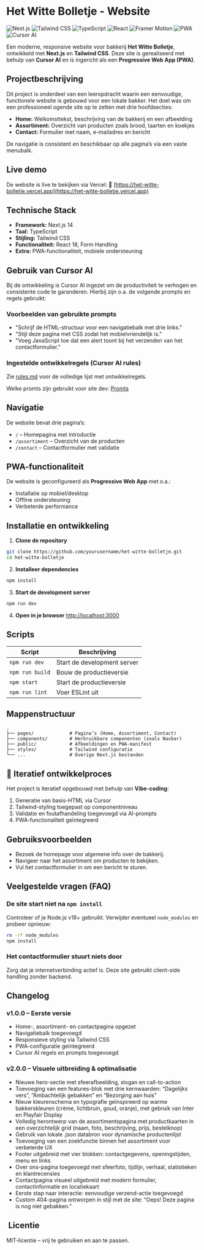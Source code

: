 # Het Witte Bolletje - Website

![Next.js](https://img.shields.io/badge/Next.js-000000?style=for-the-badge\&logo=next.js\&logoColor=white)
![Tailwind CSS](https://img.shields.io/badge/Tailwind_CSS-38B2AC?style=for-the-badge\&logo=tailwind-css\&logoColor=white)
![TypeScript](https://img.shields.io/badge/TypeScript-3178C6?style=for-the-badge\&logo=typescript\&logoColor=white)
![React](https://img.shields.io/badge/React-20232A?style=for-the-badge\&logo=react\&logoColor=61DAFB)
![Framer Motion](https://img.shields.io/badge/Framer_Motion-0055FF?style=for-the-badge&logo=framer&logoColor=white)
![PWA](https://img.shields.io/badge/PWA-5A0FC8?style=for-the-badge\&logo=pwa\&logoColor=white)
![Cursor AI](https://img.shields.io/badge/Cursor_AI-FF6D00?style=for-the-badge\&logo=firefoxbrowser\&logoColor=white)

Een moderne, responsive website voor bakkerij **Het Witte Bolletje**, ontwikkeld met **Next.js** en **Tailwind CSS**. Deze site is gerealiseerd met behulp van **Cursor AI** en is ingericht als een **Progressive Web App (PWA)**.

##  Projectbeschrijving

Dit project is onderdeel van een leeropdracht waarin een eenvoudige, functionele website is gebouwd voor een lokale bakker. Het doel was om een professioneel ogende site op te zetten met drie hoofdsecties:

* **Home:** Welkomsttekst, beschrijving van de bakkerij en een afbeelding
* **Assortiment:** Overzicht van producten zoals brood, taarten en koekjes
* **Contact:** Formulier met naam, e-mailadres en bericht

De navigatie is consistent en beschikbaar op alle pagina’s via een vaste menubalk.

##  Live demo

De website is live te bekijken via Vercel:
🔗 [https://het-witte-bolletje.vercel.app](https://het-witte-bolletje.vercel.app)

##  Technische Stack

* **Framework:** Next.js 14
* **Taal:** TypeScript
* **Stijling:** Tailwind CSS
* **Functionaliteit:** React 18, Form Handling
* **Extra:** PWA-functionaliteit, mobiele ondersteuning

##  Gebruik van Cursor AI

Bij de ontwikkeling is Cursor AI ingezet om de productiviteit te verhogen en consistente code te garanderen. Hierbij zijn o.a. de volgende prompts en regels gebruikt:

###  Voorbeelden van gebruikte prompts

* "Schrijf de HTML-structuur voor een navigatiebalk met drie links."
* "Stijl deze pagina met CSS zodat het mobielvriendelijk is."
* "Voeg JavaScript toe dat een alert toont bij het verzenden van het contactformulier."

###  Ingestelde ontwikkelregels (Cursor AI rules)

Zie [rules.md](./RULES.md) voor de volledige lijst met ontwikkelregels.

Welke promts zijn gebruikt voor site dev:  [Promts](./cursor_opzetten_van_react_next_js_struc.md) 

##  Navigatie

De website bevat drie pagina’s:

* `/` – Homepagina met introductie
* `/assortiment` – Overzicht van de producten
* `/contact` – Contactformulier met validatie

##  PWA-functionaliteit

De website is geconfigureerd als **Progressive Web App** met o.a.:

* Installatie op mobiel/desktop
* Offline ondersteuning
* Verbeterde performance

##  Installatie en ontwikkeling

1. **Clone de repository**

```bash
git clone https://github.com/yourusername/het-witte-bolletje.git
cd het-witte-bolletje
```

2. **Installeer dependencies**

```bash
npm install
```

3. **Start de development server**

```bash
npm run dev
```

4. **Open in je browser**
   [http://localhost:3000](http://localhost:3000)

##  Scripts

| Script          | Beschrijving                |
| --------------- | --------------------------- |
| `npm run dev`   | Start de development server |
| `npm run build` | Bouw de productieversie     |
| `npm start`     | Start de productieversie    |
| `npm run lint`  | Voer ESLint uit             |

##  Mappenstructuur

```
.
├── pages/             # Pagina’s (Home, Assortiment, Contact)
├── components/        # Herbruikbare componenten (zoals Navbar)
├── public/            # Afbeeldingen en PWA-manifest
├── styles/            # Tailwind configuratie
└── ...                # Overige Next.js bestanden
```

## 🧵 Iteratief ontwikkelproces

Het project is iteratief opgebouwd met behulp van **Vibe-coding**:

1. Generatie van basis-HTML via Cursor
2. Tailwind-styling toegepast op componentniveau
3. Validatie en foutafhandeling toegevoegd via AI-prompts
4. PWA-functionaliteit geïntegreerd

##  Gebruiksvoorbeelden

* Bezoek de homepage voor algemene info over de bakkerij.
* Navigeer naar het assortiment om producten te bekijken.
* Vul het contactformulier in om een bericht te sturen.

##  Veelgestelde vragen (FAQ)

### De site start niet na `npm install`

Controleer of je Node.js v18+ gebruikt. Verwijder eventueel `node_modules` en probeer opnieuw:

```bash
rm -rf node_modules
npm install
```

### Het contactformulier stuurt niets door

Zorg dat je internetverbinding actief is. Deze site gebruikt client-side handling zonder backend.

##  Changelog

### v1.0.0 – Eerste versie

* Home-, assortiment- en contactpagina opgezet
* Navigatiebalk toegevoegd
* Responsieve styling via Tailwind CSS
* PWA-configuratie geïntegreerd
* Cursor AI regels en prompts toegevoegd

### v2.0.0 – Visuele uitbreiding & optimalisatie
* Nieuwe hero-sectie met sfeerafbeelding, slogan en call-to-action
* Toevoeging van een features-blok met drie kernwaarden: “Dagelijks vers”, “Ambachtelijk gebakken” en “Bezorging aan huis”
* Nieuw kleurenschema en typografie geïnspireerd op warme bakkerskleuren (crème, lichtbruin, goud, oranje), met gebruik van Inter en Playfair Display
* Volledig herontwerp van de assortimentspagina met productkaarten in een overzichtelijk grid (naam, foto, beschrijving, prijs, bestelknop)
* Gebruik van lokale .json databron voor dynamische productenlijst
* Toevoeging van een zoekfunctie binnen het assortiment voor verbeterde UX
* Footer uitgebreid met vier blokken: contactgegevens, openingstijden, menu en links
* Over ons-pagina toegevoegd met sfeerfoto, tijdlijn, verhaal, statistieken en klantrecensies
* Contactpagina visueel uitgebreid met modern formulier, contactinformatie en locatiekaart
* Eerste stap naar interactie: eenvoudige verzend-actie toegevoegd
* Custom 404-pagina ontworpen in stijl met de site: “Oeps! Deze pagina is nog niet gebakken.”



##  Licentie

MIT-licentie – vrij te gebruiken en aan te passen.
